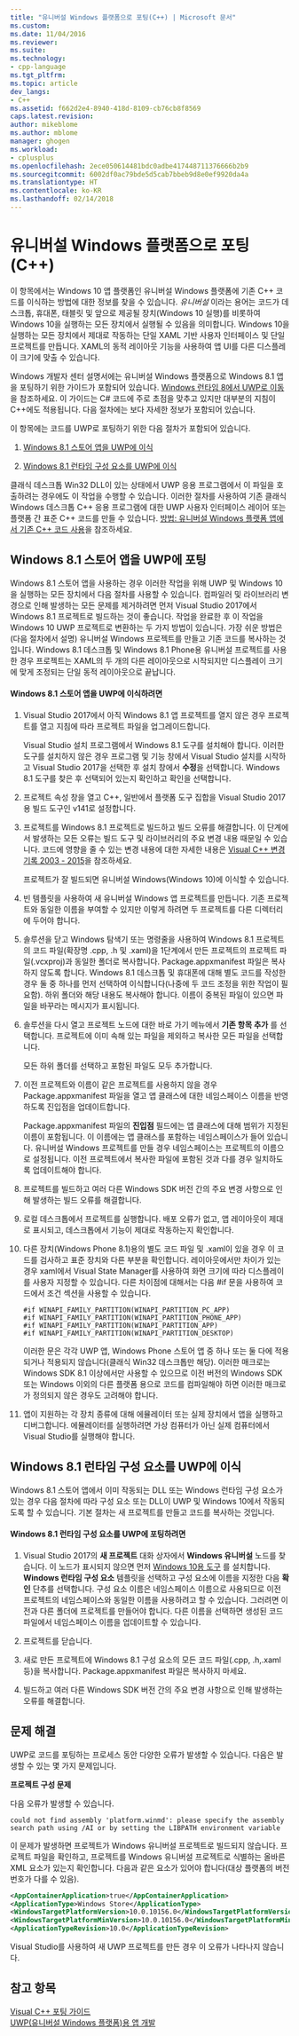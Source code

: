 ```yaml
---
title: "유니버설 Windows 플랫폼으로 포팅(C++) | Microsoft 문서"
ms.custom: 
ms.date: 11/04/2016
ms.reviewer: 
ms.suite: 
ms.technology:
- cpp-language
ms.tgt_pltfrm: 
ms.topic: article
dev_langs:
- C++
ms.assetid: f662d2e4-8940-418d-8109-cb76cb8f8569
caps.latest.revision: 
author: mikeblome
ms.author: mblome
manager: ghogen
ms.workload:
- cplusplus
ms.openlocfilehash: 2ece050614481bdc0adbe417448711376666b2b9
ms.sourcegitcommit: 6002df0ac79bde5d5cab7bbeb9d8e0ef9920da4a
ms.translationtype: HT
ms.contentlocale: ko-KR
ms.lasthandoff: 02/14/2018
---
```

# <a name="porting-to-the-universal-windows-platform-c"></a>유니버설 Windows 플랫폼으로 포팅(C++)
이 항목에서는 Windows 10 앱 플랫폼인 유니버설 Windows 플랫폼에 기존 C++ 코드를 이식하는 방법에 대한 정보를 찾을 수 있습니다. *유니버설* 이라는 용어는 코드가 데스크톱, 휴대폰, 태블릿 및 앞으로 제공될 장치(Windows 10 실행)를 비롯하여 Windows 10을 실행하는 모든 장치에서 실행될 수 있음을 의미합니다. Windows 10을 실행하는 모든 장치에서 제대로 작동하는 단일 XAML 기반 사용자 인터페이스 및 단일 프로젝트를 만듭니다. XAML의 동적 레이아웃 기능을 사용하여 앱 UI를 다른 디스플레이 크기에 맞출 수 있습니다.  
  
 Windows 개발자 센터 설명서에는 유니버설 Windows 플랫폼으로 Windows 8.1 앱을 포팅하기 위한 가이드가 포함되어 있습니다. [Windows 런타임 8에서 UWP로 이동](https://msdn.microsoft.com/windows/uwp/porting/w8x-to-uwp-root)을 참조하세요. 이 가이드는 C# 코드에 주로 초점을 맞추고 있지만 대부분의 지침이 C++에도 적용됩니다. 다음 절차에는 보다 자세한 정보가 포함되어 있습니다.  
  
 이 항목에는 코드를 UWP로 포팅하기 위한 다음 절차가 포함되어 있습니다.  
  
1.  [Windows 8.1 스토어 앱을 UWP에 이식](#BK_81StoreApp)  
  
2.  [Windows 8.1 런타임 구성 요소를 UWP에 이식](#BK_81Component)  
  
 클래식 데스크톱 Win32 DLL이 있는 상태에서 UWP 응용 프로그램에서 이 파일을 호출하려는 경우에도 이 작업을 수행할 수 있습니다. 이러한 절차를 사용하여 기존 클래식 Windows 데스크톱 C++ 응용 프로그램에 대한 UWP 사용자 인터페이스 레이어 또는 플랫폼 간 표준 C++ 코드를 만들 수 있습니다. [방법: 유니버설 Windows 플랫폼 앱에서 기존 C++ 코드 사용](../porting/how-to-use-existing-cpp-code-in-a-universal-windows-platform-app.md)을 참조하세요.  
  
##  <a name="BK_81StoreApp"></a> Windows 8.1 스토어 앱을 UWP에 포팅  
 Windows 8.1 스토어 앱을 사용하는 경우 이러한 작업을 위해 UWP 및 Windows 10을 실행하는 모든 장치에서 다음 절차를 사용할 수 있습니다.  컴파일러 및 라이브러리 변경으로 인해 발생하는 모든 문제를 제거하려면 먼저 Visual Studio 2017에서 Windows 8.1 프로젝트로 빌드하는 것이 좋습니다. 작업을 완료한 후 이 작업을 Windows 10 UWP 프로젝트로 변환하는 두 가지 방법이 있습니다. 가장 쉬운 방법은(다음 절차에서 설명) 유니버설 Windows 프로젝트를 만들고 기존 코드를 복사하는 것입니다. Windows 8.1 데스크톱 및 Windows 8.1 Phone용 유니버설 프로젝트를 사용한 경우 프로젝트는 XAML의 두 개의 다른 레이아웃으로 시작되지만 디스플레이 크기에 맞게 조정되는 단일 동적 레이아웃으로 끝납니다.  
  
#### <a name="to-port-a-windows-81-store-app-to-the-uwp"></a>Windows 8.1 스토어 앱을 UWP에 이식하려면  
  
1.  Visual Studio 2017에서 아직 Windows 8.1 앱 프로젝트를 열지 않은 경우 프로젝트를 열고 지침에 따라 프로젝트 파일을 업그레이드합니다.  
  
     Visual Studio 설치 프로그램에서 Windows 8.1 도구를 설치해야 합니다. 이러한 도구를 설치하지 않은 경우 프로그램 및 기능 창에서 Visual Studio 설치를 시작하고 Visual Studio 2017을 선택한 후 설치 창에서 **수정**을 선택합니다. Windows 8.1 도구를 찾은 후 선택되어 있는지 확인하고 확인을 선택합니다.  
  
2.  프로젝트 속성 창을 열고 C++, 일반에서 플랫폼 도구 집합을 Visual Studio 2017용 빌드 도구인 v141로 설정합니다.  
  
3.  프로젝트를 Windows 8.1 프로젝트로 빌드하고 빌드 오류를 해결합니다. 이 단계에서 발생하는 모든 오류는 빌드 도구 및 라이브러리의 주요 변경 내용 때문일 수 있습니다. 코드에 영향을 줄 수 있는 변경 내용에 대한 자세한 내용은 [Visual C++ 변경 기록 2003 - 2015](../porting/visual-cpp-change-history-2003-2015.md)을 참조하세요.  
  
     프로젝트가 잘 빌드되면 유니버설 Windows(Windows 10)에 이식할 수 있습니다.  
  
4.  빈 템플릿을 사용하여 새 유니버설 Windows 앱 프로젝트를 만듭니다. 기존 프로젝트와 동일한 이름을 부여할 수 있지만 이렇게 하려면 두 프로젝트를 다른 디렉터리에 두어야 합니다.  
  
5.  솔루션을 닫고 Windows 탐색기 또는 명령줄을 사용하여 Windows 8.1 프로젝트의 코드 파일(확장명 .cpp, .h 및 .xaml)을 1단계에서 만든 프로젝트의 프로젝트 파일(.vcxproj)과 동일한 폴더로 복사합니다. Package.appxmanifest 파일은 복사하지 않도록 합니다. Windows 8.1 데스크톱 및 휴대폰에 대해 별도 코드를 작성한 경우 둘 중 하나를 먼저 선택하여 이식합니다(나중에 두 코드 조정을 위한 작업이 필요함). 하위 폴더와 해당 내용도 복사해야 합니다. 이름이 중복된 파일이 있으면 파일을 바꾸라는 메시지가 표시됩니다.  
  
6.  솔루션을 다시 열고 프로젝트 노드에 대한 바로 가기 메뉴에서 **기존 항목 추가** 를 선택합니다. 프로젝트에 이미 속해 있는 파일을 제외하고 복사한 모든 파일을 선택합니다.  
  
     모든 하위 폴더를 선택하고 포함된 파일도 모두 추가합니다.  
  
7.  이전 프로젝트와 이름이 같은 프로젝트를 사용하지 않을 경우 Package.appxmanifest 파일을 열고 앱 클래스에 대한 네임스페이스 이름을 반영하도록 진입점을 업데이트합니다.  
  
     Package.appxmanifest 파일의 **진입점** 필드에는 앱 클래스에 대해 범위가 지정된 이름이 포함됩니다. 이 이름에는 앱 클래스를 포함하는 네임스페이스가 들어 있습니다. 유니버설 Windows 프로젝트를 만들 경우 네임스페이스는 프로젝트의 이름으로 설정됩니다. 이전 프로젝트에서 복사한 파일에 포함된 것과 다를 경우 일치하도록 업데이트해야 합니다.  
  
8.  프로젝트를 빌드하고 여러 다른 Windows SDK 버전 간의 주요 변경 사항으로 인해 발생하는 빌드 오류를 해결합니다.  
  
9. 로컬 데스크톱에서 프로젝트를 실행합니다. 배포 오류가 없고, 앱 레이아웃이 제대로 표시되고, 데스크톱에서 기능이 제대로 작동하는지 확인합니다.  
  
10. 다른 장치(Windows Phone 8.1)용의 별도 코드 파일 및 .xaml이 있을 경우 이 코드를 검사하고 표준 장치와 다른 부분을 확인합니다. 레이아웃에서만 차이가 있는 경우 xaml에서 Visual State Manager를 사용하여 화면 크기에 따라 디스플레이를 사용자 지정할 수 있습니다. 다른 차이점에 대해서는 다음 #if 문을 사용하여 코드에서 조건 섹션을 사용할 수 있습니다.  
  
    ```  
    #if WINAPI_FAMILY_PARTITION(WINAPI_PARTITION_PC_APP)  
    #if WINAPI_FAMILY_PARTITION(WINAPI_PARTITION_PHONE_APP)  
    #if WINAPI_FAMILY_PARTITION(WINAPI_PARTITION_APP)  
    #if WINAPI_FAMILY_PARTITION(WINAPI_PARTITION_DESKTOP)  
    ```  
  
     이러한 문은 각각 UWP 앱, Windows Phone 스토어 앱 중 하나 또는 둘 다에 적용되거나 적용되지 않습니다(클래식 Win32 데스크톱만 해당). 이러한 매크로는 Windows SDK 8.1 이상에서만 사용할 수 있으므로 이전 버전의 Windows SDK 또는 Windows 이외의 다른 플랫폼 용으로 코드를 컴파일해야 하면 이러한 매크로가 정의되지 않은 경우도 고려해야 합니다.  
  
11. 앱이 지원하는 각 장치 종류에 대해 에뮬레이터 또는 실제 장치에서 앱을 실행하고 디버그합니다. 에뮬레이터를 실행하려면 가상 컴퓨터가 아닌 실제 컴퓨터에서 Visual Studio를 실행해야 합니다.  
  
##  <a name="BK_81Component"></a> Windows 8.1 런타임 구성 요소를 UWP에 이식  
 Windows 8.1 스토어 앱에서 이미 작동되는 DLL 또는 Windows 런타임 구성 요소가 있는 경우 다음 절차에 따라 구성 요소 또는 DLL이 UWP 및 Windows 10에서 작동되도록 할 수 있습니다. 기본 절차는 새 프로젝트를 만들고 코드를 복사하는 것입니다.  
  
#### <a name="to-port-a-windows-81-runtime-component-to-the-uwp"></a>Windows 8.1 런타임 구성 요소를 UWP에 포팅하려면  
  
1.  Visual Studio 2017의 **새 프로젝트** 대화 상자에서 **Windows 유니버설** 노드를 찾습니다. 이 노드가 표시되지 않으면 먼저 [Windows 10용 도구](http://go.microsoft.com/fwlink/p/?LinkID=617903) 를 설치합니다. **Windows 런타임 구성 요소** 템플릿을 선택하고 구성 요소에 이름을 지정한 다음 **확인** 단추를 선택합니다. 구성 요소 이름은 네임스페이스 이름으로 사용되므로 이전 프로젝트의 네임스페이스와 동일한 이름을 사용하려고 할 수 있습니다. 그러려면 이전과 다른 폴더에 프로젝트를 만들어야 합니다. 다른 이름을 선택하면 생성된 코드 파일에서 네임스페이스 이름을 업데이트할 수 있습니다.  
  
2.  프로젝트를 닫습니다.  
  
3.  새로 만든 프로젝트에 Windows 8.1 구성 요소의 모든 코드 파일(.cpp, .h,.xaml 등)을 복사합니다. Package.appxmanifest 파일은 복사하지 마세요.  
  
4.  빌드하고 여러 다른 Windows SDK 버전 간의 주요 변경 사항으로 인해 발생하는 오류를 해결합니다.  
  
## <a name="troubleshooting"></a>문제 해결  
 UWP로 코드를 포팅하는 프로세스 동안 다양한 오류가 발생할 수 있습니다. 다음은 발생할 수 있는 몇 가지 문제입니다.  
  
 **프로젝트 구성 문제**  
  
 다음 오류가 발생할 수 있습니다.  
  
```Output  
could not find assembly 'platform.winmd': please specify the assembly search path using /AI or by setting the LIBPATH environment variable  
```  
  
 이 문제가 발생하면 프로젝트가 Windows 유니버설 프로젝트로 빌드되지 않습니다. 프로젝트 파일을 확인하고, 프로젝트를 Windows 유니버설 프로젝트로 식별하는 올바른 XML 요소가 있는지 확인합니다. 다음과 같은 요소가 있어야 합니다(대상 플랫폼의 버전 번호가 다를 수 있음).  
  
```xml  
<AppContainerApplication>true</AppContainerApplication>  
<ApplicationType>Windows Store</ApplicationType>  
<WindowsTargetPlatformVersion>10.0.10156.0</WindowsTargetPlatformVersion>  
<WindowsTargetPlatformMinVersion>10.0.10156.0</WindowsTargetPlatformMinVersion>  
<ApplicationTypeRevision>10.0</ApplicationTypeRevision>  
```  
  
 Visual Studio를 사용하여 새 UWP 프로젝트를 만든 경우 이 오류가 나타나지 않습니다.  
  
## <a name="see-also"></a>참고 항목  
 [Visual C++ 포팅 가이드](../porting/porting-to-the-universal-windows-platform-cpp.md)   
 [UWP(유니버설 Windows 플랫폼)용 앱 개발](/visualstudio/cross-platform/develop-apps-for-the-universal-windows-platform-uwp)
